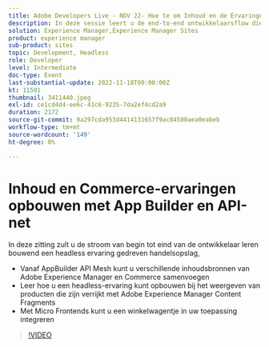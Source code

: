 ```yaml
---
title: Adobe Developers Live - NOV 22- Hoe te om Inhoud en de Ervaringen van Commerce te bouwen die App Builder en API Net gebruiken
description: In deze sessie leert u de end-to-end ontwikkelaarsflow die een headless Experience gedreven handelswinkel opbouwen, te beginnen met AppBuilder API Mesh om verschillende inhoudsbronnen van Adobe Experience Manager en Commerce samen te voegen Leer hoe u een headless ervaring kunt opbouwen bij het weergeven van producten die zijn verrijkt met Adobe Experience Manager Content Fragments Gebruik Micro Frontends voor om een winkelwagentje in uw toepassing te integreren
solution: Experience Manager,Experience Manager Sites
product: experience manager
sub-product: sites
topic: Development, Headless
role: Developer
level: Intermediate
doc-type: Event
last-substantial-update: 2022-11-18T00:00:00Z
kt: 11501
thumbnail: 3411440.jpeg
exl-id: ce1cd4d4-ee6c-41c6-9235-7da2ef4cd2a9
duration: 2172
source-git-commit: 9a297cda953d4414131657f9ac84580aea0eabeb
workflow-type: tm+mt
source-wordcount: '149'
ht-degree: 0%

---
```


# Inhoud en Commerce-ervaringen opbouwen met App Builder en API-net

In deze zitting zult u de stroom van begin tot eind van de ontwikkelaar leren bouwend een headless ervaring gedreven handelsopslag,

* Vanaf AppBuilder API Mesh kunt u verschillende inhoudsbronnen van Adobe Experience Manager en Commerce samenvoegen
* Leer hoe u een headless-ervaring kunt opbouwen bij het weergeven van producten die zijn verrijkt met Adobe Experience Manager Content Fragments
* Met Micro Frontends kunt u een winkelwagentje in uw toepassing integreren

>[!VIDEO](https://video.tv.adobe.com/v/3411440/?quality=12&learn=on)

